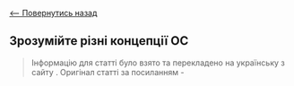 [<-- Повернутись назад](index.md)

## Зрозумійте різні концепції ОС

> Інформацію для статті було взято та перекладено на українську з сайту [ ](). Оригінал статті за посиланням - 
